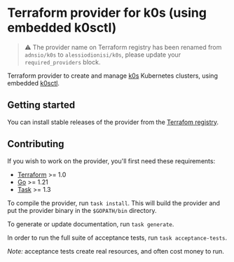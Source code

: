 # Terraform provider for k0s (using embedded k0sctl)

> ⚠️ The provider name on Terraform registry has been renamed from `adnsio/k0s` to `alessiodionisi/k0s`, please update your `required_providers` block.

Terraform provider to create and manage [k0s](https://k0sproject.io) Kubernetes clusters, using embedded [k0sctl](https://github.com/k0sproject/k0sctl).

## Getting started

You can install stable releases of the provider from the [Terrafom registry](https://registry.terraform.io/providers/alessiodionisi/k0s/latest).

## Contributing

If you wish to work on the provider, you'll first need these requirements:

- [Terraform](https://www.terraform.io) >= 1.0
- [Go](https://golang.org) >= 1.21
- [Task](https://taskfile.dev) >= 1.3

To compile the provider, run `task install`. This will build the provider and put the provider binary in the `$GOPATH/bin` directory.

To generate or update documentation, run `task generate`.

In order to run the full suite of acceptance tests, run `task acceptance-tests`.

_Note:_ acceptance tests create real resources, and often cost money to run.
